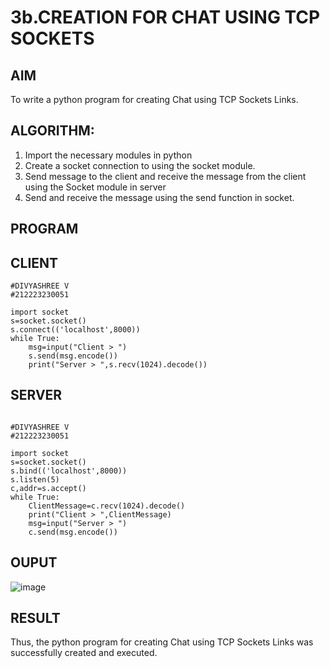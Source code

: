# 3b.CREATION FOR CHAT USING TCP SOCKETS
## AIM
To write a python program for creating Chat using TCP Sockets Links.
## ALGORITHM:
1. Import the necessary modules in python
2. Create a socket connection to using the socket module.
3. Send message to the client and receive the message from the client using the Socket module in
 server
4. Send and receive the message using the send function in socket.
## PROGRAM
## CLIENT
```
#DIVYASHREE V
#212223230051

import socket 
s=socket.socket() 
s.connect(('localhost',8000)) 
while True:
    msg=input("Client > ") 
    s.send(msg.encode()) 
    print("Server > ",s.recv(1024).decode()) 
```
## SERVER
```

#DIVYASHREE V
#212223230051

import socket 
s=socket.socket() 
s.bind(('localhost',8000)) 
s.listen(5) 
c,addr=s.accept() 
while True:
    ClientMessage=c.recv(1024).decode() 
    print("Client > ",ClientMessage)
    msg=input("Server > ") 
    c.send(msg.encode())
```
## OUPUT

![image](https://github.com/user-attachments/assets/c34d287c-a0b3-4ce8-a4d7-49c7a817b0b0)

## RESULT
Thus, the python program for creating Chat using TCP Sockets Links was successfully 
created and executed.
